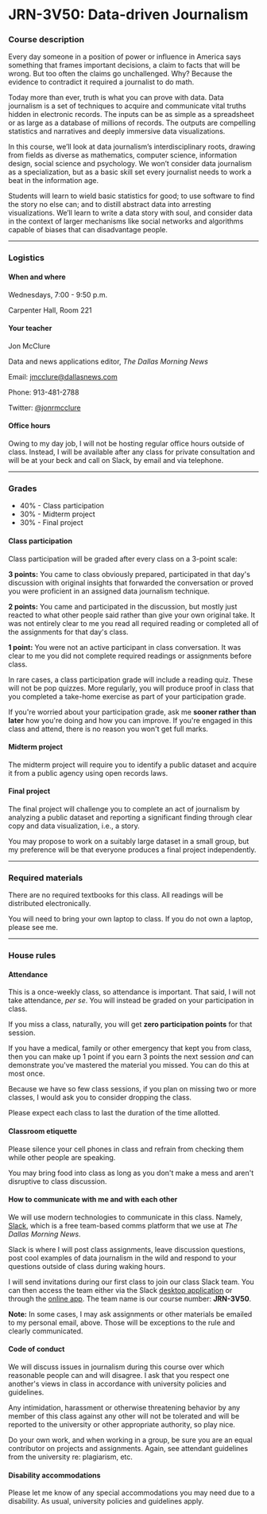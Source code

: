 # JRN-3V50: Data-driven Journalism

### Course description

Every day someone in a position of power or influence  in America says something that frames important decisions, a claim to facts that will be wrong. But too often the claims go unchallenged. Why? Because the evidence to contradict it required a journalist to do math.

Today more than ever, truth is what you can prove with data. Data journalism is a set of techniques to acquire and communicate vital truths hidden in electronic records. The inputs can be as simple as a spreadsheet or as large as a database of millions of records. The outputs are compelling statistics and narratives and deeply immersive data visualizations.

In this course, we’ll look at data journalism’s interdisciplinary roots, drawing from fields as diverse as mathematics, computer science, information design, social science and psychology. We won’t consider data journalism as a specialization, but as a basic skill set every journalist needs to work a beat in the information age.

Students will learn to wield basic statistics for good; to use software to find the story no else can; and to distill abstract data into arresting visualizations. We’ll learn to write a data story with soul, and consider data in the context of larger mechanisms like social networks and algorithms capable of biases that can disadvantage people.

---

### Logistics

#### When and where

Wednesdays, 7:00 - 9:50 p.m.

Carpenter Hall, Room 221


#### Your teacher

Jon McClure

Data and news applications editor, _The Dallas Morning News_

Email: jmcclure@dallasnews.com

Phone: 913-481-2788

Twitter: [@jonrmcclure](https://twitter.com/JonRMcClure)

#### Office hours

Owing to my day job, I will not be hosting regular office hours outside of class. Instead, I will be available after any class for private consultation and will be at your beck and call on Slack, by email and via telephone.

---

### Grades

- 40% - Class participation
- 30% - Midterm project
- 30% - Final project

#### Class participation

Class participation will be graded after every class on a 3-point scale:

**3 points:** You came to class obviously prepared, participated in that day's discussion with original insights that forwarded the conversation or proved you were proficient in an assigned data journalism technique.

**2 points:** You came and participated in the discussion, but mostly just reacted to what other people said rather than give your own original take. It was not entirely clear to me you read all required reading or completed all of the assignments for that day's class.

**1 point:** You were not an active participant in class conversation. It was clear to me you did not complete required readings or assignments before class.

In rare cases, a class participation grade will include a reading quiz. These will not be pop quizzes. More regularly, you will produce proof in class that you completed a take-home exercise as part of your participation grade.

If you're worried about your participation grade, ask me **sooner rather than later** how you're doing and how you can improve. If you're engaged in this class and attend, there is no reason you won't get full marks.

#### Midterm project

The midterm project will require you to identify a public dataset and acquire it from a public agency using open records laws.

#### Final project

The final project will challenge you to complete an act of journalism by analyzing a public dataset and reporting a significant finding through clear copy and data visualization, i.e., a story.

You may propose to work on a suitably large dataset in a small group, but my preference will be that everyone produces a final project independently.

---

### Required materials

There are no required textbooks for this class. All readings will be distributed electronically.

You will need to bring your own laptop to class. If you do not own a laptop, please see me.

---

### House rules


#### Attendance

This is a once-weekly class, so attendance is important. That said, I will not take attendance, _per se_. You will instead be graded on your participation in class.

If you miss a class, naturally, you will get **zero participation points** for that session.

If you have a medical, family or other emergency that kept you from class, then you can make up 1 point if you earn 3 points the next session _and_ can demonstrate you've mastered the material you missed. You can do this at most once.

Because we have so few class sessions, if you plan on missing two or more classes, I would ask you to consider dropping the class.

Please expect each class to last the duration of the time allotted.

#### Classroom etiquette

Please silence your cell phones in class and refrain from checking them while other people are speaking.

You may bring food into class as long as you don't make a mess and aren't disruptive to class discussion.


#### How to communicate with me and with each other

We will use modern technologies to communicate in this class. Namely, [Slack](https://www.youtube.com/watch?v=9RJZMSsH7-g), which is a free team-based comms platform that we use at _The Dallas Morning News_.

Slack is where I will post class assignments, leave discussion questions, post cool examples of data journalism in the wild and respond to your questions outside of class during waking hours.

I will send invitations during our first class to join our class Slack team. You can then access the team either via the Slack [desktop application](https://slack.com/downloads) or through the [online app](https://slack.com/signin). The team name is our course number: **JRN-3V50**.

**Note:** In some cases, I may ask assignments or other materials be emailed to my personal email, above. Those will be exceptions to the rule and clearly communicated.

#### Code of conduct

We will discuss issues in journalism during this course over which reasonable people can and will disagree. I ask that you respect one another's views in class in accordance with university policies and guidelines.

Any intimidation, harassment or otherwise threatening behavior by any member of this class against any other will not be tolerated and will be reported to the university or other appropriate authority, so play nice.

Do your own work, and when working in a group, be sure you are an equal contributor on projects and assignments. Again, see attendant guidelines from the university re: plagiarism, etc.



#### Disability accommodations

Please let me know of any special accommodations you may need due to a disability. As usual, university policies and guidelines apply.


